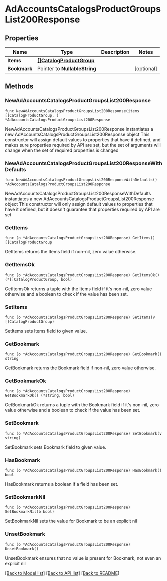 # AdAccountsCatalogsProductGroupsList200Response

## Properties

Name | Type | Description | Notes
------------ | ------------- | ------------- | -------------
**Items** | [**[]CatalogProductGroup**](CatalogProductGroup.md) |  | 
**Bookmark** | Pointer to **NullableString** |  | [optional] 

## Methods

### NewAdAccountsCatalogsProductGroupsList200Response

`func NewAdAccountsCatalogsProductGroupsList200Response(items []CatalogProductGroup, ) *AdAccountsCatalogsProductGroupsList200Response`

NewAdAccountsCatalogsProductGroupsList200Response instantiates a new AdAccountsCatalogsProductGroupsList200Response object
This constructor will assign default values to properties that have it defined,
and makes sure properties required by API are set, but the set of arguments
will change when the set of required properties is changed

### NewAdAccountsCatalogsProductGroupsList200ResponseWithDefaults

`func NewAdAccountsCatalogsProductGroupsList200ResponseWithDefaults() *AdAccountsCatalogsProductGroupsList200Response`

NewAdAccountsCatalogsProductGroupsList200ResponseWithDefaults instantiates a new AdAccountsCatalogsProductGroupsList200Response object
This constructor will only assign default values to properties that have it defined,
but it doesn't guarantee that properties required by API are set

### GetItems

`func (o *AdAccountsCatalogsProductGroupsList200Response) GetItems() []CatalogProductGroup`

GetItems returns the Items field if non-nil, zero value otherwise.

### GetItemsOk

`func (o *AdAccountsCatalogsProductGroupsList200Response) GetItemsOk() (*[]CatalogProductGroup, bool)`

GetItemsOk returns a tuple with the Items field if it's non-nil, zero value otherwise
and a boolean to check if the value has been set.

### SetItems

`func (o *AdAccountsCatalogsProductGroupsList200Response) SetItems(v []CatalogProductGroup)`

SetItems sets Items field to given value.


### GetBookmark

`func (o *AdAccountsCatalogsProductGroupsList200Response) GetBookmark() string`

GetBookmark returns the Bookmark field if non-nil, zero value otherwise.

### GetBookmarkOk

`func (o *AdAccountsCatalogsProductGroupsList200Response) GetBookmarkOk() (*string, bool)`

GetBookmarkOk returns a tuple with the Bookmark field if it's non-nil, zero value otherwise
and a boolean to check if the value has been set.

### SetBookmark

`func (o *AdAccountsCatalogsProductGroupsList200Response) SetBookmark(v string)`

SetBookmark sets Bookmark field to given value.

### HasBookmark

`func (o *AdAccountsCatalogsProductGroupsList200Response) HasBookmark() bool`

HasBookmark returns a boolean if a field has been set.

### SetBookmarkNil

`func (o *AdAccountsCatalogsProductGroupsList200Response) SetBookmarkNil(b bool)`

 SetBookmarkNil sets the value for Bookmark to be an explicit nil

### UnsetBookmark
`func (o *AdAccountsCatalogsProductGroupsList200Response) UnsetBookmark()`

UnsetBookmark ensures that no value is present for Bookmark, not even an explicit nil

[[Back to Model list]](../README.md#documentation-for-models) [[Back to API list]](../README.md#documentation-for-api-endpoints) [[Back to README]](../README.md)


